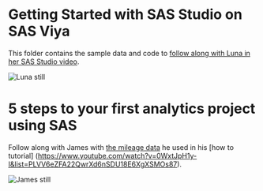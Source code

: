 # Getting Started with SAS Studio on SAS Viya

This folder contains the sample data and code to [follow along with Luna in her SAS Studio video](https://www.youtube.com/watch?v=44xg6-sUyvU).

![Luna still](https://img.youtube.com/vi/44xg6-sUyvU/0.jpg)

# 5 steps to your first analytics project using SAS

Follow along with James with [the mileage data](https://github.com/sascommunities/sas-howto-tutorials/blob/master/sas-studio-viya/mileage_004.sas7bdat) he used in his [how to tutorial] (https://www.youtube.com/watch?v=0WxtJpH1y-I&list=PLVV6eZFA22QwrXd6nSDU18E6XgXSMOs87).

![James still](https://img.youtube.com/vi/0WxtJpH1y-I/0.jpg)